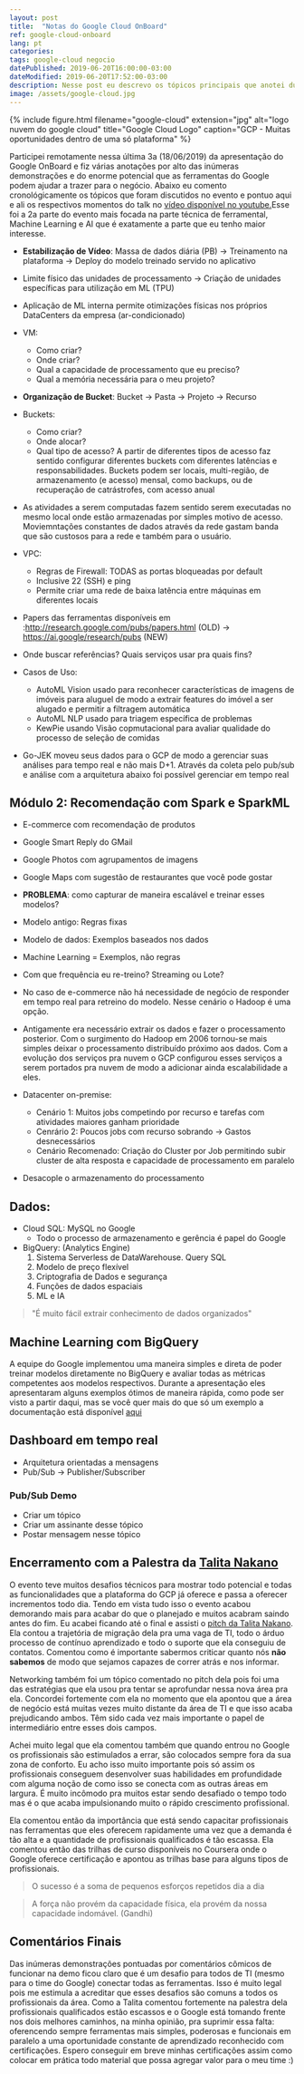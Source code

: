 ```yaml
---
layout: post
title:  "Notas do Google Cloud OnBoard"
ref: google-cloud-onboard
lang: pt
categories: 
tags: google-cloud negocio
datePublished: 2019-06-20T16:00:00-03:00
dateModified: 2019-06-20T17:52:00-03:00
description: Nesse post eu descrevo os tópicos principais que anotei durante a apresentação do Google Cloud OnBoard
image: /assets/google-cloud.jpg
---
```

{% include figure.html filename="google-cloud" extension="jpg" alt="logo nuvem do google cloud" title="Google Cloud Logo" caption="GCP - Muitas oportunidades dentro de uma só plataforma" %}

Participei remotamente nessa última 3a (18/06/2019) da apresentação do Google OnBoard e fiz várias anotações por alto das inúmeras demonstrações e do enorme potencial que as ferramentas do Google podem ajudar a trazer para o negócio. Abaixo eu comento cronológicamente os tópicos que foram discutidos no evento e pontuo aqui e ali os respectivos momentos do talk no <a href='https://youtu.be/26Dewxxq1-0' rel='nofollow'>vídeo disponível no youtube.</a>Esse foi a 2a parte do evento mais focada na parte técnica de ferramental, Machine Learning e AI que é exatamente a parte que eu tenho maior interesse.

* **Estabilização de Vídeo**: Massa de dados diária (PB) -> Treinamento na plataforma -> Deploy do modelo treinado servido no aplicativo

* Limite físico das unidades de processamento -> Criação de unidades específicas para utilização em ML (TPU)

* Aplicação de ML interna permite otimizações físicas nos próprios DataCenters da empresa (ar-condicionado)

* VM:
	* Como criar?
	* Onde criar?
	* Qual a capacidade de processamento que eu preciso?
	* Qual a memória necessária para o meu projeto?

* **Organização de Bucket**: Bucket -> Pasta -> Projeto -> Recurso

* Buckets:
	* Como criar?
	* Onde alocar?
	* Qual tipo de acesso?
		A partir de diferentes tipos de acesso faz sentido configurar diferentes buckets com diferentes latências e responsabilidades. Buckets podem ser locais, multi-região, de armazenamento (e acesso) mensal, como backups, ou de recuperação de catrástrofes, com acesso anual

* As atividades a serem computadas fazem sentido serem executadas no mesmo local onde estão armazenadas por simples motivo de acesso. Moviemntações constantes de dados através da rede gastam banda que são custosos para a rede e também para o usuário.

* VPC:
	* Regras de Firewall: TODAS as portas bloqueadas por default
	* Inclusive 22 (SSH) e ping
	* Permite criar uma rede de baixa latência entre máquinas em diferentes locais

* Papers das ferramentas disponíveis em :<http://research.google.com/pubs/papers.html> (OLD) -> <https://ai.google/research/pubs> (NEW)

* Onde buscar referências? Quais serviços usar pra quais fins?

* Casos de Uso: 
	* AutoML Vision usado para reconhecer características de imagens de imóveis para aluguel de modo a extrair features do imóvel a ser alugado e permitir a filtragem automática
	* AutoML NLP usado para triagem específica de problemas
	* KewPie usando Visão copmutacional para avaliar qualidade do processo de seleção de comidas

* Go-JEK moveu seus dados para o GCP de modo a gerenciar suas análises para tempo real e não mais D+1. Através da coleta pelo pub/sub e análise com a arquitetura abaixo foi possível gerenciar em tempo real 


## Módulo 2: Recomendação com Spark e SparkML

* E-commerce com recomendação de produtos
* Google Smart Reply do GMail
* Google Photos com agrupamentos de imagens
* Google Maps com sugestão de restaurantes que você pode gostar

* **PROBLEMA**: como capturar de maneira escalável e treinar esses modelos?

* Modelo antigo: Regras fixas
* Modelo de dados: Exemplos baseados nos dados
* Machine Learning = Exemplos, não regras

* Com que frequência eu re-treino? Streaming ou Lote?
* No caso de e-commerce não há necessidade de negócio de responder em tempo real para retreino do modelo. Nesse cenário o Hadoop é uma opção.
* Antigamente era necessário extrair os dados e fazer o processamento posterior. Com o surgimento do Hadoop em 2006 tornou-se mais simples deixar o processamento distribuído próximo aos dados. Com a evolução dos serviços pra nuvem o GCP configurou esses serviços a serem portados pra nuvem de modo a adicionar ainda escalabilidade a eles.
*  Datacenter on-premise:
	* Cenário 1: Muitos jobs competindo por recurso e tarefas com atividades maiores ganham prioridade
	* Cenrário 2: Poucos jobs com recurso sobrando -> Gastos desnecessários
	* Cenário Recomenado: Criação do Cluster por Job permitindo subir cluster de alta resposta e capacidade de processamento em paralelo
* Desacople o armazenamento do processamento

## Dados:
* Cloud SQL: MySQL no Google
	* Todo o processo de armazenamento e gerência é papel do Google
* BigQuery: (Analytics Engine)
	1. Sistema Serverless de DataWarehouse. Query SQL
	2. Modelo de preço flexível
	3. Criptografia de Dados e segurança
	4. Funções de dados espaciais
	5. ML e IA

> "É muito fácil extrair conhecimento de dados organizados"


## Machine Learning com BigQuery


A equipe do Google implementou uma maneira simples e direta de poder treinar modelos diretamente no BigQuery e avaliar todas as métricas competentes aos modelos respectivos. Durante a apresentação eles apresentaram alguns exemplos ótimos de maneira rápida, como pode ser visto a partir daqui, mas se você quer mais do que só um exemplo a documentação está disponível [aqui](https://cloud.google.com/bigquery-ml/docs/bigqueryml-intro)

## Dashboard em tempo real

* Arquitetura orientadas a mensagens
* Pub/Sub -> Publisher/Subscriber

### Pub/Sub Demo
* Criar um tópico
* Criar um assinante desse tópico
* Postar mensagem nesse tópico

## Encerramento com a Palestra da <a href='https://www.linkedin.com/in/tmnakano/' rel='nofollow'>Talita Nakano</a>

O evento teve muitos desafios técnicos para mostrar todo potencial e todas as funcionalidades que a plataforma do GCP já oferece e passa a oferecer incrementos todo dia. Tendo em vista tudo isso o evento acabou demorando mais para acabar do que o planejado e muitos acabram saindo antes do fim. Eu acabei ficando até o final e assisti o <a href='https://youtu.be/26Dewxxq1-0?t=16799' rel='nofollow'>pitch da Talita Nakano</a>. Ela contou a trajetória de migração dela pra uma vaga de TI, todo o árduo processo de contínuo aprendizado e todo o suporte que ela conseguiu de contatos. Comentou como é importante sabermos criticar quanto nós **não sabemos** de modo que sejamos capazes de correr atrás e nos informar.

Networking também foi um tópico comentado no pitch dela pois foi uma das estratégias que ela usou pra tentar se aprofundar nessa nova área pra ela. Concordei fortemente com ela no momento que ela apontou que a área de negócio está muitas vezes muito distante da área de TI e que isso acaba prejudicando ambos. Têm sido cada vez mais importante o papel de intermediário entre esses dois campos. 

Achei muito legal que ela comentou também que quando entrou no Google os profissionais são estimulados a errar, são colocados sempre fora da sua zona de conforto. Eu acho isso muito importante pois só assim os profissionais conseguem desenvolver suas habilidades em profundidade com alguma noção de como isso se conecta com as outras áreas em largura. É muito incômodo pra muitos estar sendo desafiado o tempo todo mas é o que acaba impulsionando muito o rápido crescimento profissional. 

Ela comentou então da importância que está sendo capacitar profissionais nas ferramentas que eles oferecem rapidamente uma vez que a demanda é tão alta e a quantidade de profissionais qualificados é tão escassa. Ela comentou então das trilhas de curso disponíveis no Coursera onde o Google oferece certificação e apontou as trilhas base para alguns tipos de profissionais.

> O sucesso é a soma de pequenos esforços repetidos dia a dia

> A força não provém da capacidade física, ela provém da nossa capacidade indomável. (Gandhi)

## Comentários Finais

Das inúmeras demonstrações pontuadas por comentários cômicos de funcionar na demo ficou claro que é um desafio para todos de TI (mesmo para o time do Google) conectar todas as ferramentas. Isso é muito legal pois me estimula a acreditar que esses desafios são comuns a todos os profissionais da área. Como a Talita comentou fortemente na palestra dela profissionais qualificados estão escassos e o Google está tomando frente nos dois melhores caminhos, na minha opinião, pra suprimir essa falta: oferencendo sempre ferramentas mais simples, poderosas e funcionais em paralelo a uma oportunidade constante de aprendizado reconhecido com certificações. Espero conseguir em breve minhas certificações assim como colocar em prática todo material que possa agregar valor para o meu time  :)